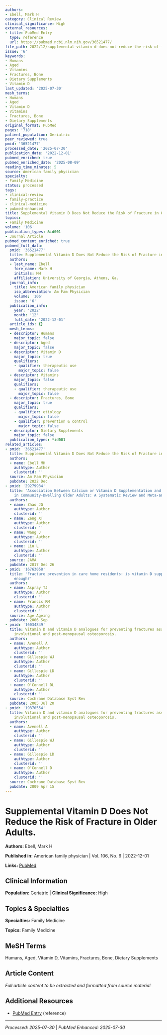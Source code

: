 ```yaml
---
authors:
- Ebell, Mark H
category: Clinical Review
clinical_significance: High
external_resources:
- title: PubMed Entry
  type: reference
  url: https://pubmed.ncbi.nlm.nih.gov/36521477/
file_path: 2022/12/supplemental-vitamin-d-does-not-reduce-the-risk-of-fracture.md
issue: '6'
keywords:
- Humans
- Aged
- Vitamins
- Fractures, Bone
- Dietary Supplements
- Vitamin D
last_updated: '2025-07-30'
mesh_terms:
- Humans
- Aged
- Vitamin D
- Vitamins
- Fractures, Bone
- Dietary Supplements
original_format: PubMed
pages: '718'
patient_population: Geriatric
peer_reviewed: true
pmid: '36521477'
processed_date: '2025-07-30'
publication_date: '2022-12-01'
pubmed_enriched: true
pubmed_enriched_date: '2025-08-09'
reading_time_minutes: 5
source: American family physician
specialty:
- Family Medicine
status: processed
tags:
- clinical-review
- family-practice
- clinical-medicine
- pubmed-enhanced
title: Supplemental Vitamin D Does Not Reduce the Risk of Fracture in Older Adults.
topics:
- Family Medicine
volume: '106'
publication_types: &id001
- Journal Article
pubmed_content_enriched: true
pubmed_full_data:
  pmid: '36521477'
  title: Supplemental Vitamin D Does Not Reduce the Risk of Fracture in Older Adults.
  authors:
  - last_name: Ebell
    fore_name: Mark H
    initials: MH
    affiliation: University of Georgia, Athens, Ga.
  journal_info:
    title: American family physician
    iso_abbreviation: Am Fam Physician
    volume: '106'
    issue: '6'
  publication_info:
    year: '2022'
    month: '12'
    full_date: '2022-12-01'
  article_ids: {}
  mesh_terms:
  - descriptor: Humans
    major_topic: false
  - descriptor: Aged
    major_topic: false
  - descriptor: Vitamin D
    major_topic: true
    qualifiers:
    - qualifier: therapeutic use
      major_topic: false
  - descriptor: Vitamins
    major_topic: false
    qualifiers:
    - qualifier: therapeutic use
      major_topic: false
  - descriptor: Fractures, Bone
    major_topic: true
    qualifiers:
    - qualifier: etiology
      major_topic: false
    - qualifier: prevention & control
      major_topic: false
  - descriptor: Dietary Supplements
    major_topic: false
  publication_types: *id001
related_articles:
- pmid: '36521477'
  title: Supplemental Vitamin D Does Not Reduce the Risk of Fracture in Older Adults.
  authors:
  - name: Ebell MH
    authtype: Author
    clusterid: ''
  source: Am Fam Physician
  pubdate: 2022 Dec
- pmid: '29279934'
  title: 'Association Between Calcium or Vitamin D Supplementation and Fracture Incidence
    in Community-Dwelling Older Adults: A Systematic Review and Meta-analysis.'
  authors:
  - name: Zhao JG
    authtype: Author
    clusterid: ''
  - name: Zeng XT
    authtype: Author
    clusterid: ''
  - name: Wang J
    authtype: Author
    clusterid: ''
  - name: Liu L
    authtype: Author
    clusterid: ''
  source: JAMA
  pubdate: 2017 Dec 26
- pmid: '16763058'
  title: 'Fracture prevention in care home residents: is vitamin D supplementation
    enough?'
  authors:
  - name: Aspray TJ
    authtype: Author
    clusterid: ''
  - name: Francis RM
    authtype: Author
    clusterid: ''
  source: Age Ageing
  pubdate: 2006 Sep
- pmid: '16034849'
  title: Vitamin D and vitamin D analogues for preventing fractures associated with
    involutional and post-menopausal osteoporosis.
  authors:
  - name: Avenell A
    authtype: Author
    clusterid: ''
  - name: Gillespie WJ
    authtype: Author
    clusterid: ''
  - name: Gillespie LD
    authtype: Author
    clusterid: ''
  - name: O'Connell DL
    authtype: Author
    clusterid: ''
  source: Cochrane Database Syst Rev
  pubdate: 2005 Jul 20
- pmid: '19370554'
  title: Vitamin D and vitamin D analogues for preventing fractures associated with
    involutional and post-menopausal osteoporosis.
  authors:
  - name: Avenell A
    authtype: Author
    clusterid: ''
  - name: Gillespie WJ
    authtype: Author
    clusterid: ''
  - name: Gillespie LD
    authtype: Author
    clusterid: ''
  - name: O'Connell D
    authtype: Author
    clusterid: ''
  source: Cochrane Database Syst Rev
  pubdate: 2009 Apr 15
---
```


# Supplemental Vitamin D Does Not Reduce the Risk of Fracture in Older Adults.

**Authors:** Ebell, Mark H

**Published in:** American family physician | Vol. 106, No. 6 | 2022-12-01

**Links:** [PubMed](https://pubmed.ncbi.nlm.nih.gov/36521477/)

## Clinical Information

**Population:** Geriatric | **Clinical Significance:** High

## Topics & Specialties

**Specialties:** Family Medicine

**Topics:** Family Medicine

## MeSH Terms

Humans, Aged, Vitamin D, Vitamins, Fractures, Bone, Dietary Supplements

## Article Content

*Full article content to be extracted and formatted from source material.*

## Additional Resources

- [PubMed Entry](https://pubmed.ncbi.nlm.nih.gov/36521477/) (reference)

---

*Processed: 2025-07-30* | *PubMed Enhanced: 2025-07-30*
